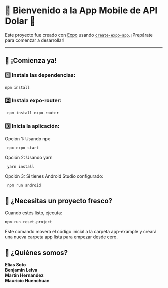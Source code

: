 # 🌟 Bienvenido a la App Mobile de API Dolar 👋

Este proyecto fue creado con [Expo](https://expo.dev) usando [`create-expo-app`](https://www.npmjs.com/package/create-expo-app). ¡Prepárate para comenzar a desarrollar!

---

## 🚀 ¡Comienza ya!

### 1️⃣ Instala las dependencias:

```bash
npm install
```
### 2️⃣ Instala expo-router:

   ```bash
    npm install expo-router
   ```

### 3️⃣ Inicia la aplicación:

   Opción 1: Usando npx
   
   ```bash
    npx expo start  

   ```
   Opción 2: Usando yarn

   ```bash
    yarn install

   ```
   Opción 3: Si tienes Android Studio configurado:

   ```bash
    npm run android

   ```

## 🧹 ¿Necesitas un proyecto fresco?

Cuando estés listo, ejecuta:

```bash
npm run reset-project
```

Este comando moverá el código inicial a la carpeta app-example y creará una nueva carpeta app lista para empezar desde cero.

## 👥 ¿Quiénes somos?

**Elías Soto**  
**Benjamin Leiva**  
**Martin Hernandez**  
**Mauricio Huenchuan**

